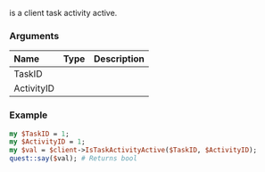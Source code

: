 is a client task activity active.
### Arguments
**Name**|**Type**|**Description**
:---|:---|:---
TaskID||
ActivityID||

### Example

```perl
my $TaskID = 1;
my $ActivityID = 1;
my $val = $client->IsTaskActivityActive($TaskID, $ActivityID);
quest::say($val); # Returns bool
```